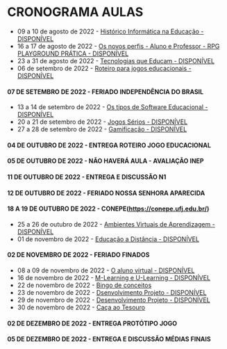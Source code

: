 # CRONOGRAMA AULAS
- 09 a 10 de agosto de 2022 - [Histórico Informática na Educação - DISPONÍVEL](aula01.md)
- 16 a 17 de agosto de 2022 - [Os novos perfis - Aluno e Professor - RPG PLAYGROUND PRÁTICA - DISPONÍVEL](aula02.md)
- 23 a 31 de agosto de 2022 - [Tecnologias que Educam - DISPONÍVEL](aula03.md)
- 06 de setembro de 2022 - [Roteiro para jogos educacionais - DISPONÍVEL](aula04.md)
#### 07 DE SETEMBRO DE 2022 - FERIADO INDEPENDÊNCIA DO BRASIL
- 13 a 14 de setembro de 2022 - [Os tipos de Software Educacional - DISPONÍVEL](aula05.md)
- 20 a 21 de setembro de 2022 - [Jogos Sérios - DISPONÍVEL](aula06.md)
- 27 a 28 de setembro de 2022 - [Gamificação - DISPONÍVEL](aula07.md)
#### 04 DE OUTUBRO DE 2022 - ENTREGA ROTEIRO JOGO EDUCACIONAL
#### 05 DE OUTUBRO DE 2022 - NÃO HAVERÁ AULA - AVALIAÇÃO INEP
#### 11 DE OUTUBRO DE 2022 - ENTREGA E DISCUSSÃO N1
#### 12 DE OUTUBRO DE 2022 - FERIADO NOSSA SENHORA APARECIDA
#### 18 A 19 DE OUTUBRO DE 2022 - CONEPE(https://conepe.ufj.edu.br/)
- 25 a 26 de outubro de 2022 - [Ambientes Virtuais de Aprendizagem - DISPONÍVEL](aula08.md)
- 01 de novembro de 2022 - [Educação a Distância - DISPONÍVEL](aula09.md)
#### 02 DE NOVEMBRO DE 2022 - FERIADO FINADOS
- 08 a 09 de novembro de 2022 - [O aluno virtual - DISPONÍVEL](aula10.md)
- 16 de novembro de 2022 - [M-Learning e U-Learning - DISPONÍVEL](aula11.md)
- 22 de novembro de 2022 - [Bingo de conceitos](aula12.md)
- 23 de novembro de 2022 - [Dsenvolvimento Projeto - DISPONÍVEL](aula13.md)
- 29 de novembro de 2022 - [Desenvolvimento Projeto - DISPONÍVEL](aula13.md)
- 30 de novembro de 2022 - [Caça ao Tesouro](aula14.md)
#### 02 DE DEZEMBRO DE 2022 - ENTREGA PROTÓTIPO JOGO
#### 05 DE DEZEMBRO DE 2022 - ENTREGA E DISCUSSÃO MÉDIAS FINAIS

